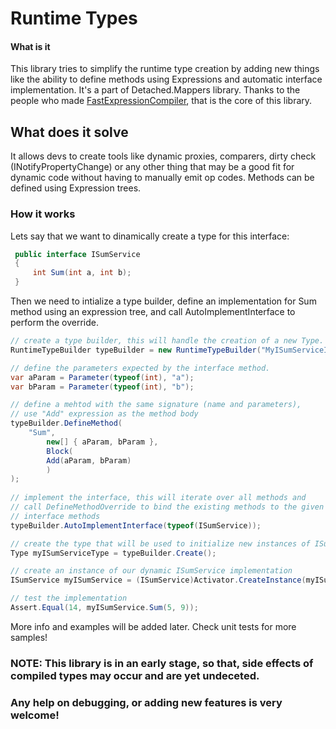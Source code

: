 # Runtime Types
#### What is it

This library tries to simplify the runtime type creation by adding new things like the ability to define methods using Expressions and 
automatic interface implementation.
It's a part of Detached.Mappers library.
Thanks to the people who made [FastExpressionCompiler](https://github.com/dadhi/FastExpressionCompiler), that is the core of this library.

## What does it solve
 It allows devs to create tools like dynamic proxies, comparers, dirty check (INotifyPropertyChange) or any other thing 
 that may be a good fit for dynamic code without having to manually emit op codes. Methods can be defined using Expression trees.

### How it works
Lets say that we want to dinamically create a type for this interface:
```csharp
 public interface ISumService
 {
     int Sum(int a, int b);
 }
```
Then we need to intialize a type builder, define an implementation for Sum method using an expression tree, and 
call AutoImplementInterface to perform the override.

```csharp
// create a type builder, this will handle the creation of a new Type.
RuntimeTypeBuilder typeBuilder = new RuntimeTypeBuilder("MyISumServiceImplementation", typeof(BasePropertyClass));

// define the parameters expected by the interface method.
var aParam = Parameter(typeof(int), "a");
var bParam = Parameter(typeof(int), "b");

// define a mehtod with the same signature (name and parameters),
// use "Add" expression as the method body
typeBuilder.DefineMethod(
    "Sum",
        new[] { aParam, bParam },
        Block(
        Add(aParam, bParam)
        )
);
            
// implement the interface, this will iterate over all methods and 
// call DefineMethodOverride to bind the existing methods to the given 
// interface methods
typeBuilder.AutoImplementInterface(typeof(ISumService));

// create the type that will be used to initialize new instances of ISumService
Type myISumServiceType = typeBuilder.Create();

// create an instance of our dynamic ISumService implementation
ISumService myISumService = (ISumService)Activator.CreateInstance(myISumServiceType);

// test the implementation
Assert.Equal(14, myISumService.Sum(5, 9));

```

More info and examples will be added later.
Check unit tests for more samples!

### NOTE: This library is in an early stage, so that, side effects of compiled types may occur and are yet undeceted.
### Any help on debugging, or adding new features is very welcome!
